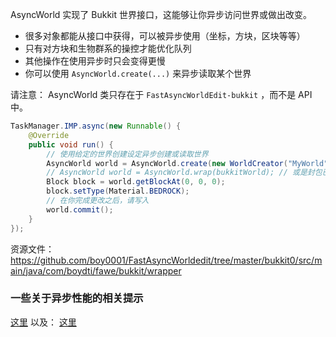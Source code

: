 AsyncWorld 实现了 Bukkit 世界接口，这能够让你异步访问世界或做出改变。
 - 很多对象都能从接口中获得，可以被异步使用（坐标，方块，区块等等）
 - 只有对方块和生物群系的操控才能优化队列
 - 其他操作在使用异步时只会变得更慢
 - 你可以使用 `AsyncWorld.create(...)` 来异步读取某个世界

请注意： AsyncWorld 类只存在于 `FastAsyncWorldEdit-bukkit` ，而不是 API 中。

```Java
TaskManager.IMP.async(new Runnable() {
    @Override
    public void run() {
        // 使用给定的世界创建设定异步创建或读取世界
        AsyncWorld world = AsyncWorld.create(new WorldCreator("MyWorld"));
        // AsyncWorld world = AsyncWorld.wrap(bukkitWorld); // 或是封包已存在的世界
        Block block = world.getBlockAt(0, 0, 0);
        block.setType(Material.BEDROCK);
        // 在你完成更改之后，请写入
        world.commit();
    }
});
```
资源文件： https://github.com/boy0001/FastAsyncWorldedit/tree/master/bukkit0/src/main/java/com/boydti/fawe/bukkit/wrapper

### 一些关于异步性能的相关提示
[这里](/Notes-on-async-performance.md)
以及：
[这里](/Fawe-TaskManager#sync-task.md)
